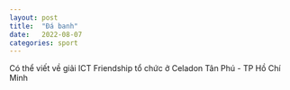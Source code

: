 ```yaml
---
layout: post
title:  "Đá banh"
date:   2022-08-07
categories: sport
---
```


Có thể viết về giải ICT Friendship tổ chức ở Celadon Tân Phú - TP Hồ Chí Minh

